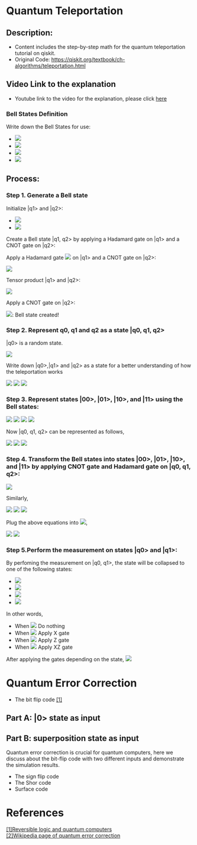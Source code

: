 
# Quantum Teleportation

## Description: 
- Content includes the step-by-step math for the quantum teleportation tutorial on qiskit. 
- Original Code: https://qiskit.org/textbook/ch-algorithms/teleportation.html


## Video Link to the explanation
- Youtube link to the video for the explanation, please click [here](https://www.youtube.com/watch?v=cEhMuMWtThU&t=26s)

### Bell States Definition
Write down the Bell States for use:
- <img src="https://render.githubusercontent.com/render/math?math=\left|\Psi^{%2B}\right\rangle =\frac{1}{\sqrt{2}}\left(\left|11\right\rangle %2B \left|00\right\rangle \right)">
- <img src="https://render.githubusercontent.com/render/math?math=\left|\Phi^{%2B}\right\rangle =\frac{1}{\sqrt{2}}\left(\left|10\right\rangle %2B\left|01\right\rangle \right)">
- <img src="https://render.githubusercontent.com/render/math?math=\left|\Psi^{-}\right\rangle =\frac{1}{\sqrt{2}}\left(\left|11\right\rangle -\left|00\right\rangle \right)">
- <img src="https://render.githubusercontent.com/render/math?math=\left|\Phi^{-}\right\rangle =\frac{1}{\sqrt{2}}\left(\left|10\right\rangle -\left|01\right\rangle \right)">

## Process:

### Step 1. Generate a Bell state

Initialize |q1> and |q2>:

- <img src="https://render.githubusercontent.com/render/math?math=\left|q_{1}\right\rangle =\left|0\right\rangle">
- <img src="https://render.githubusercontent.com/render/math?math=\left|q_{2}\right\rangle =\left|0\right\rangle">

Create a Bell state |q1, q2> by applying a Hadamard gate on |q1> and a CNOT gate on |q2>:

Apply a Hadamard gate 
<img src="https://render.githubusercontent.com/render/math?math=H">
on |q1> and a CNOT gate on |q2>:

<img src="https://render.githubusercontent.com/render/math?math=H\left|q_{1}\right\rangle =\frac{1}{\sqrt{2}}\left(\left|1\right\rangle %2B\left|0\right\rangle \right)">

Tensor product |q1>  and |q2>:

<img src="https://render.githubusercontent.com/render/math?math=\left|q_{1}\right\rangle \otimes\left|q_{2}\right\rangle =\frac{1}{\sqrt{2}}\left[\left(\left|1\right\rangle %2B\left|0\right\rangle \right)\otimes\left|0\right\rangle \right]=\frac{1}{\sqrt{2}}\left(\left|10\right\rangle %2B\left|00\right\rangle \right)">

Apply a CNOT gate on |q2>:


<img src="https://render.githubusercontent.com/render/math?math=\left|q\right\rangle =CNOT_{12}\left|q_{1}\right\rangle \otimes\left|q_{2}\right\rangle =\frac{1}{\sqrt{2}}\left(\left|00\right\rangle %2B\left|11\right\rangle \right) ">: Bell state created!
 
 
### Step 2. Represent q0, q1 and q2 as a state |q0, q1, q2>

|q0>  is a random state.


<img src="https://render.githubusercontent.com/render/math?math=\left|q_{0}\right\rangle =\alpha\left|0\right\rangle %2B\beta\left|1\right\rangle ">

Write down |q0>,|q1> and |q2> as a state for a better understanding of how the teleportation works


<img src="https://render.githubusercontent.com/render/math?math=\left|q_{0},q_{1},q_{2}\right\rangle =\left|q_{0}\right\rangle \otimes\left|q_{1},q_{2}\right\rangle =\left(\alpha\left|0\right\rangle %2B \beta\left|1\right\rangle \right)\otimes\frac{1}{\sqrt{2}}\left(\left|11\right\rangle %2B \left|00\right\rangle \right) ">


<img src="https://render.githubusercontent.com/render/math?math==\frac{1}{\sqrt{2}}\left(\alpha\left|011\right\rangle %2B\alpha\left|000\right\rangle %2B\beta\left|111\right\rangle %2B\beta\left|100\right\rangle \right)">

<img src="https://render.githubusercontent.com/render/math?math==\frac{\alpha}{\sqrt{2}}\left(\left|01\right\rangle \otimes\left|1\right\rangle \right)%2B\frac{\alpha}{\sqrt{2}}\left(\left|00\right\rangle \otimes\left|0\right\rangle \right)%2B\frac{\beta}{\sqrt{2}}\left(\left|11\right\rangle \otimes\left|1\right\rangle \right)%2B\frac{\beta}{\sqrt{2}}\left(\left|10\right\rangle \otimes\left|0\right\rangle \right)">


### Step 3. Represent states |00>, |01>, |10>, and |11> using the Bell states:


<img src="https://render.githubusercontent.com/render/math?math=\left|01\right\rangle =\frac{1}{\sqrt{2}}\left(\left|\Phi^{+}\right\rangle -\left|\Phi^{-}\right\rangle \right)">


<img src="https://render.githubusercontent.com/render/math?math=\left|00\right\rangle =\frac{1}{\sqrt{2}}\left(\left|\Psi^{+}\right\rangle -\left|\Psi^{-}\right\rangle \right)">


<img src="https://render.githubusercontent.com/render/math?math=\left|10\right\rangle =\frac{1}{\sqrt{2}}\left(\left|\Phi^{+}\right\rangle %2B\left|\Phi^{-}\right\rangle \right)">


<img src="https://render.githubusercontent.com/render/math?math=\left|11\right\rangle =\frac{1}{\sqrt{2}}\left(\left|\Psi^{+}\right\rangle %2B\left|\Psi^{-}\right\rangle \right)">


Now |q0, q1, q2>  can be represented as follows,

<img src="https://render.githubusercontent.com/render/math?math=\left|q_{0},q_{1},q_{2}\right\rangle ">

<img src="https://render.githubusercontent.com/render/math?math==\left\{ \left[\frac{\alpha}{2}\left(\left|\Phi^{%2B}\right\rangle -\left|\Phi^{-}\right\rangle \right)\otimes\left|1\right\rangle %2B\frac{\alpha}{2}\left(\left|\Psi^{%2B}\right\rangle -\left|\Psi^{-}\right\rangle \right)\otimes\left|0\right\rangle %2B\frac{\beta}{2}\left(\left|\Psi^{%2B}\right\rangle %2B\left|\Psi^{-}\right\rangle \right)\otimes\left|1\right\rangle +\frac{\beta}{2}\left(\left|\Phi^{%2B}\right\rangle %2B\left|\Phi^{-}\right\rangle \otimes\left|0\right\rangle \right)\right]\right\} ">


<img src="https://render.githubusercontent.com/render/math?math==\left[\left|\Phi^{+}\right\rangle \otimes\left(\frac{\alpha}{2}\left|1\right\rangle %2B\frac{\beta}{2}\left|0\right\rangle \right)%2B\left|\Psi^{%2B}\right\rangle \otimes\left(\frac{\alpha}{2}\left|0\right\rangle %2B\frac{\beta}{2}\left|1\right\rangle \right)%2B\left|\Phi^{-}\right\rangle \otimes\left(\frac{-\alpha}{2}\left|1\right\rangle %2B\frac{\beta}{2}\left|0\right\rangle \right)%2B\left|\Psi^{-}\right\rangle \otimes\left(\frac{-\alpha}{2}\left|0\right\rangle %2B\frac{\beta}{2}\left|1\right\rangle \right)\right]">




### Step 4.  Transform the Bell states into states |00>, |01>, |10>, and |11>  by applying CNOT gate and Hadamard gate on |q0, q1, q2>:


<img src="https://render.githubusercontent.com/render/math?math=H_{0}\left(CNOT_{01}\left(\left|\Phi^{%2B}\right\rangle \right)\right)=H_{0}\left(\frac{1}{\sqrt{2}}\left(\left|11\right\rangle %2B\left|01\right\rangle \right)\right)=\frac{1}{2}\left[\left(\left|0\right\rangle -\left|1\right\rangle \right)\otimes\left|1\right\rangle %2B\left(\left|0\right\rangle %2B\left|1\right\rangle \right)\otimes\left|1\right\rangle \right]=\left|01\right\rangle">

Similarly,

<img src="https://render.githubusercontent.com/render/math?math=H_{0}\left(CNOT_{01}\left(\left|\Psi^{%2B}\right\rangle \right)\right)=\left|00\right\rangle">
<img src="https://render.githubusercontent.com/render/math?math=H_{0}\left(CNOT_{01}\left(\left|\Phi^{-}\right\rangle \right)\right)=-\left|11\right\rangle">
<img src="https://render.githubusercontent.com/render/math?math=H_{0}\left(CNOT_{01}\left(\left|\Psi^{-}\right\rangle \right)\right)=-\left|10\right\rangle">

Plug the above equations into
<img src="https://render.githubusercontent.com/render/math?math=H_{0}\left(CNOT_{01}\left(\left|q_{0},q_{1},q_{2}\right\rangle \right)\right)">,


<img src="https://render.githubusercontent.com/render/math?math=H_{0}\left(CNOT_{01}\left(\left|q_{0},q_{1},q_{2}\right\rangle \right)\right)">
<img src="https://render.githubusercontent.com/render/math?math==\left[\left|01\right\rangle \otimes\left(\frac{\alpha}{2}\left|1\right\rangle %2B\frac{\beta}{2}\left|0\right\rangle \right)%2B\left|00\right\rangle \otimes\left(\frac{\alpha}{2}\left|0\right\rangle +\frac{\beta}{2}\left|1\right\rangle \right)%2B\left|11\right\rangle \otimes\left(\frac{\alpha}{2}\left|1\right\rangle -\frac{\beta}{2}\left|0\right\rangle \right)%2B\left|10\right\rangle \otimes\left(\frac{\alpha}{2}\left|0\right\rangle -\frac{\beta}{2}\left|1\right\rangle \right)\right]">



### Step 5.Perform the measurement on states |q0> and |q1>:
By perfoming the measurement on |q0, q1>, the state will be collapsed to one of the following states:

- <img src="https://render.githubusercontent.com/render/math?math=\left|00\right\rangle \otimes\left(\alpha\left|0\right\rangle %2B\beta\left|1\right\rangle \right)">
- <img src="https://render.githubusercontent.com/render/math?math=\left|01\right\rangle \otimes\left(\alpha\left|1\right\rangle %2B\beta\left|0\right\rangle \right) ">
- <img src="https://render.githubusercontent.com/render/math?math=\left|11\right\rangle \otimes\left(\alpha\left|1\right\rangle -\beta\left|0\right\rangle \right)">
- <img src="https://render.githubusercontent.com/render/math?math=\left|10\right\rangle \otimes\left(\alpha\left|0\right\rangle -\beta\left|1\right\rangle \right)">


In other words,

- When <img src="https://render.githubusercontent.com/render/math?math=\left|00\right\rangle \longrightarrow"> Do nothing
- When <img src="https://render.githubusercontent.com/render/math?math=\left|01\right\rangle \longrightarrow"> Apply X gate
- When <img src="https://render.githubusercontent.com/render/math?math=\left|11\right\rangle \longrightarrow"> Apply Z gate
- When <img src="https://render.githubusercontent.com/render/math?math=\left|10\right\rangle \longrightarrow"> Apply XZ gate


After applying the gates depending on the state,
<img src="https://render.githubusercontent.com/render/math?math=\left|q_{2}\right\rangle =\alpha\left|0\right\rangle %2B\beta\left|1\right\rangle ">

# Quantum Error Correction
- The bit flip code [[1]](https://journals.aps.org/pra/abstract/10.1103/PhysRevA.32.3266)  
## Part A: |0> state as input 
## Part B: superposition state as input

Quantum error correction is crucial for quantum computers, here we discuss about the bit-flip code with two different inputs and demonstrate the simulation results.
- The sign flip code
- The Shor code
- Surface code


# References
[[1]Reversible logic and quantum computers](https://journals.aps.org/pra/abstract/10.1103/PhysRevA.32.3266)  
[[2]Wikipedia page of quantum error correction](https://en.wikipedia.org/wiki/Quantum_error_correction)
